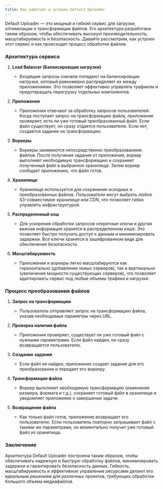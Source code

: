 ```yaml
---
title: Как работает и устроен Default Uploader
---
```


Default Uploader — это мощный и гибкий сервис для загрузки, оптимизации и трансформации файлов. Его архитектура разработана таким образом, чтобы обеспечивать высокую производительность, масштабируемость и безопасность. Давайте рассмотрим, как устроен этот сервис и как происходит процесс обработки файлов.

### Архитектура сервиса

1. **Load Balancer (Балансировщик нагрузки)**
    - Входящие запросы сначала попадают на балансировщик нагрузки, который равномерно распределяет их между приложениями. Это позволяет эффективно управлять трафиком и предотвращать перегрузку отдельных компонентов.

2. **Приложения**
    - Приложения отвечают за обработку запросов пользователей. Когда поступает запрос на трансформацию файла, приложение проверяет, есть ли уже готовый преобразованный файл. Если файл существует, он сразу отдается пользователю. Если нет, создается задание на трансформацию.

3. **Воркеры**
    - Воркеры занимаются непосредственно преобразованием файлов. После получения задания от приложения, воркер выполняет необходимую трансформацию и сохраняет полученный файл в выбранное хранилище. Затем воркер сообщает приложению, что файл готов.

4. **Хранилище**
    - Хранилище используется для сохранения исходных и преобразованных файлов. Пользователи могут выбрать любое S3-совместимое хранилище или CDN, что позволяет гибко управлять инфраструктурой.

5. **Распределенный кэш**
    - Для ускорения обработки запросов секретные ключи и другая важная информация хранятся в распределенном кэше. Это позволяет быстро получать доступ к данным и минимизировать задержки. Все ключи хранятся в зашифрованном виде для обеспечения безопасности.

6. **Масштабируемость**
    - Приложения и воркеры легко масштабируются как горизонтально (добавление новых серверов), так и вертикально (увеличение мощности существующих серверов), что позволяет адаптировать сервис под любые объемы трафика и нагрузки.

### Процесс преобразования файлов

1. **Запрос на трансформацию**
    - Пользователь отправляет запрос на трансформацию файла, указав необходимые параметры через URL.

2. **Проверка наличия файла**
    - Приложение проверяет, существует ли уже готовый файл с нужными параметрами. Если файл найден, он сразу возвращается пользователю.

3. **Создание задания**
    - Если файл не найден, приложение создает задание для его преобразования и передает его воркеру.

4. **Трансформация файла**
    - Воркер выполняет необходимую трансформацию (изменение размера, формата и т.д.), сохраняет готовый файл в хранилище и уведомляет приложение о завершении задачи.

5. **Возвращение файла**
    - Как только файл готов, приложение возвращает его пользователю. Если пользователь повторно запрашивает файл с такими же параметрами, он моментально получит уже готовый файл из хранилища.

### Заключение

Архитектура Default Uploader построена таким образом, чтобы обеспечивать надежную и быструю обработку файлов, минимизировать задержки и гарантировать безопасность данных. Гибкость, масштабируемость и эффективное управление ресурсами делают его идеальным решением для различных проектов, требующих обработки большого объема медиафайлов.